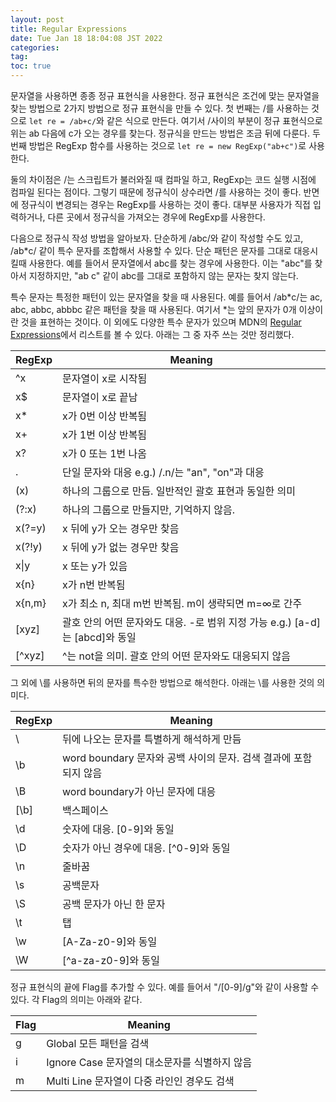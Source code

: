 ```yaml
---
layout: post
title: Regular Expressions
date: Tue Jan 18 18:04:08 JST 2022
categories:
tag:
toc: true
---
```


문자열을 사용하면 종종 정규 표현식을 사용한다.
정규 표현식은 조건에 맞는 문자열을 찾는 방법으로 2가지 방법으로 정규 표현식을 만들 수 있다.
첫 번째는 /를 사용하는 것으로 `let re = /ab+c/`와 같은 식으로 만든다.
여기서 /사이의 부분이 정규 표현식으로 위는 ab 다음에 c가 오는 경우를 찾는다.
정규식을 만드는 방법은 조금 뒤에 다룬다.
두 번째 방법은 RegExp 함수를 사용하는 것으로 `let re = new RegExp("ab+c")`로 사용한다.

둘의 차이점은 /는 스크립트가 불러와질 때 컴파일 하고, RegExp는 코드 실행 시점에 컴파일 된다는 점이다.
그렇기 때문에 정규식이 상수라면 /를 사용하는 것이 좋다.
반면에 정규식이 변경되는 경우는 RegExp를 사용하는 것이 좋다.
대부분 사용자가 직접 입력하거나, 다른 곳에서 정규식을 가져오는 경우에 RegExp를 사용한다.

다음으로 정규식 작성 방법을 알아보자.
단순하게 /abc/와 같이 작성할 수도 있고, /ab\*c/ 같이 특수 문자를 조합해서 사용할 수 있다.
단순 패턴은 문자를 그대로 대응시킬때 사용한다.
예를 들어서 문자열에서 abc를 찾는 경우에 사용한다.
이는 "abc"를 찾아서 지정하지만, "ab c" 같이 abc를 그대로 포함하지 않는 문자는 찾지 않는다.

특수 문자는 특정한 패턴이 있는 문자열을 찾을 때 사용된다.
예를 들어서 /ab*c/는 ac, abc, abbc, abbbc 같은 패턴을 찾을 때 사용된다.
여기서 *는 앞의 문자가 0개 이상이란 것을 표현하는 것이다.
이 외에도 다양한 특수 문자가 있으며 MDN의 [Regular Expressions](https://developer.mozilla.org/ko/docs/Web/JavaScript/Guide/Regular_Expressions)에서 리스트를 볼 수 있다.
아래는 그 중 자주 쓰는 것만 정리했다.

| RegExp | Meaning                                                                      |
| ------ | ---------------------------------------------------------------------------- |
| ^x     | 문자열이 x로 시작됨                                                          |
| x$     | 문자열이 x로 끝남                                                            |
| x\*    | x가 0번 이상 반복됨                                                          |
| x+     | x가 1번 이상 반복됨                                                          |
| x?     | x가 0 또는 1번 나옴                                                          |
| .      | 단일 문자와 대응 e.g.) /.n/는 "an", "on"과 대응                              |
| (x)    | 하나의 그룹으로 만듬. 일반적인 괄호 표현과 동일한 의미                       |
| (?:x)  | 하나의 그룹으로 만들지만, 기억하지 않음.                                     |
| x(?=y) | x 뒤에 y가 오는 경우만 찾음                                                  |
| x(?!y) | x 뒤에 y가 없는 경우만 찾음                                                  |
| x\|y   | x 또는 y가 있음                                                              |
| x{n}   | x가 n번 반복됨                                                               |
| x{n,m} | x가 최소 n, 최대 m번 반복됨. m이 생략되면 m=$\infty$로 간주                  |
| [xyz]  | 괄호 안의 어떤 문자와도 대응. -로 범위 지정 가능 e.g.) [a-d]는 [abcd]와 동일 |
| [^xyz] | ^는 not을 의미. 괄호 안의 어떤 문자와도 대응되지 않음                        |

그 외에 \를 사용하면 뒤의 문자를 특수한 방법으로 해석한다.
아래는 \를 사용한 것의 의미다.

| RegExp | Meaning                                                          |
| ------ | ---------------------------------------------------------------- |
| \      | 뒤에 나오는 문자를 특별하게 해석하게 만듬                        |
| \b     | word boundary 문자와 공백 사이의 문자. 검색 결과에 포함되지 않음 |
| \B     | word boundary가 아닌 문자에 대응                                 |
| [\b]   | 백스페이스                                                       |
| \d     | 숫자에 대응. [0-9]와 동일                                        |
| \D     | 숫자가 아닌 경우에 대응. [^0-9]와 동일                           |
| \n     | 줄바꿈                                                           |
| \s     | 공백문자                                                         |
| \S     | 공백 문자가 아닌 한 문자                                         |
| \t     | 탭                                                               |
| \w     | [A-Za-z0-9]와 동일                                               |
| \W     | [^a-za-z0-9]와 동일                                              |

정규 표현식의 끝에 Flag를 추가할 수 있다.
예를 들어서 "/[0-9]/g"와 같이 사용할 수 있다.
각 Flag의 의미는 아래와 같다.

| Flag | Meaning                                       |
| ---- | --------------------------------------------- |
| g    | Global 모든 패턴을 검색                       |
| i    | Ignore Case 문자열의 대소문자를 식별하지 않음 |
| m    | Multi Line 문자열이 다중 라인인 경우도 검색   |
